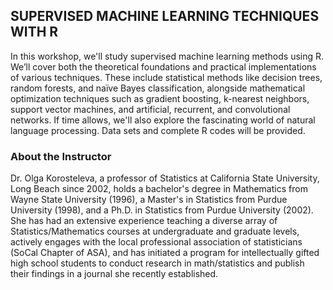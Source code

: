 ## SUPERVISED MACHINE LEARNING TECHNIQUES WITH R
In this workshop, we'll study supervised machine learning methods using R. We’ll cover both the theoretical foundations and practical implementations of various techniques. These include statistical methods like decision trees, random forests, and naïve Bayes classification, alongside mathematical optimization techniques such as gradient boosting, k-nearest neighbors, support vector machines, and artificial, recurrent, and convolutional networks. If time allows, we'll also explore the fascinating world of natural language processing. Data sets and complete R codes will be provided.

### About the Instructor
Dr. Olga Korosteleva, a professor of Statistics at California State University, Long Beach since 2002, holds a bachelor's degree in Mathematics from Wayne State University (1996), a Master's in Statistics from Purdue University (1998), and a Ph.D. in Statistics from Purdue University (2002). She has had an extensive experience teaching a diverse array of Statistics/Mathematics courses at undergraduate and graduate levels, actively engages with the local professional association of statisticians (SoCal Chapter of ASA), and has initiated a program for intellectually gifted high school students to conduct research in math/statistics and publish their findings in a journal she recently established.
